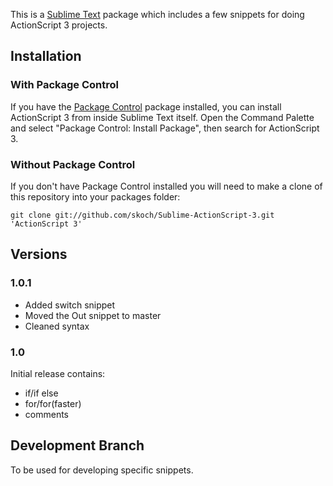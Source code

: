 This is a [Sublime Text][sublime] package which includes a few snippets for doing ActionScript 3 projects.

## Installation ##

### With Package Control ###

If you have the [Package Control][package_control] package installed, you can install ActionScript 3 from inside Sublime Text itself. Open the Command Palette and select "Package Control: Install Package", then search for ActionScript 3.

### Without Package Control ###

If you don't have Package Control installed you will need to make a clone of this repository into your packages folder:

    git clone git://github.com/skoch/Sublime-ActionScript-3.git 'ActionScript 3'

## Versions ##

### 1.0.1 ###

* Added switch snippet
* Moved the Out snippet to master
* Cleaned syntax

### 1.0 ###

Initial release contains:
* if/if else
* for/for(faster)
* comments

## Development Branch ##

To be used for developing specific snippets.

[sublime]: http://www.sublimetext.com/
[package_control]: http://wbond.net/sublime_packages/package_control